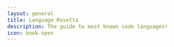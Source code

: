 ```yaml
---
layout: general
title: Language Rosetta
description: The guide to most known code languages!
icon: book-open
---
```

<div id="languages" class="container"></div>

<script src="/assets/js/languages.core.js"></script>
<script type="text/javascript">
languages.forEach(function(lang, i) {
    let id = lang.name.toLowerCase().replace(' ', '-');
    $('#languages').append(`
    <div id="${id}" class="card text-center bg-dark">
        <div class="card-header">
            <h4>
                <i class="fas fa-circle fa-sm" style="color: ${lang.color}"></i>
                <span> ${lang.name}</span>
            </h4>
        </div>
        <div class="card-body">
            <p>${lang.summary}</p>
            <a href="${lang.link}" target="_blank">Read More</a>
        </div>
    </div>
    <br>
    `);
})
</script>